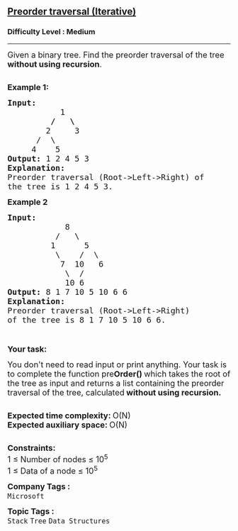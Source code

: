 <h2><a href="https://www.geeksforgeeks.org/problems/preorder-traversal-iterative/1?page=1&company=Amazon,Microsoft&difficulty=Easy,Medium&status=unsolved&sortBy=accuracy">Preorder traversal (Iterative)</a></h2><h3>Difficulty Level : Medium</h3><hr><div class="problems_problem_content__Xm_eO"><p><span style="font-size:18px">Given a binary tree. Find the preorder traversal of the tree <strong>without using recursion</strong>.</span></p>

<p><br>
<span style="font-size:18px"><strong>Example 1:</strong></span></p>

<pre><span style="font-size:18px"><strong>Input:</strong>
<strong>           </strong>1
<strong>         /   \</strong>
        2     3
      /  \
     4    5
<strong>Output: </strong>1 2 4 5 3
<strong>Explanation:</strong>
Preorder traversal (Root-&gt;Left-&gt;Right) of 
the tree is 1 2 4 5 3.
</span></pre>

<p><span style="font-size:18px"><strong>Example 2</strong></span></p>

<pre><span style="font-size:18px"><strong>Input:</strong>
            8
          /   \
         1      5
          \    /  \
           7  10   6
            \  /
&nbsp;           10 6
<strong>Output: </strong>8 1 7 10 5 10 6 6&nbsp;
<strong>Explanation:</strong>
Preorder traversal (Root-&gt;Left-&gt;Right) 
of the tree is 8 1 7 10 5 10 6 6.</span></pre>

<p>&nbsp;</p>

<p><span style="font-size:18px"><strong>Your task:</strong></span></p>

<p><span style="font-size:18px">You don't need to read input or print anything. Your task is to complete the function pre<strong>Order() </strong>which takes the root of the tree as input and returns a list containing the preorder traversal of the tree, calculated<strong> without using recursion.</strong></span></p>

<p><br>
<span style="font-size:18px"><strong>Expected time complexity: </strong>O(N)</span><br>
<span style="font-size:18px"><strong>Expected auxiliary space: </strong>O(N)</span></p>

<p><br>
<span style="font-size:18px"><strong>Constraints:</strong></span><br>
<span style="font-size:18px">1 ≤ Number of nodes ≤ 10<sup>5</sup></span><br>
<span style="font-size:18px">1 ≤ Data of a node ≤ 10<sup>5</sup></span></p>
</div><p><span style=font-size:18px><strong>Company Tags : </strong><br><code>Microsoft</code>&nbsp;<br><p><span style=font-size:18px><strong>Topic Tags : </strong><br><code>Stack</code>&nbsp;<code>Tree</code>&nbsp;<code>Data Structures</code>&nbsp;